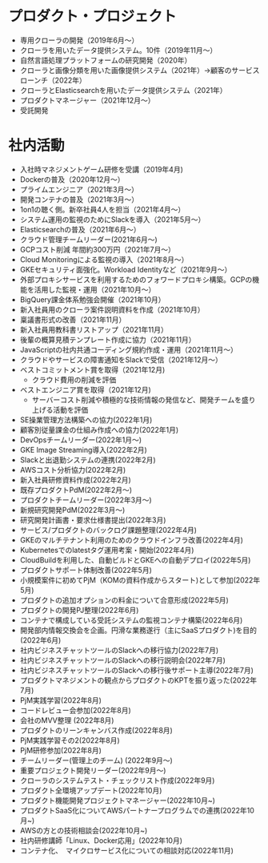 # プロダクト・プロジェクト
- 専用クローラの開発（2019年6月〜）
- クローラを用いたデータ提供システム。10件（2019年11月〜）
- 自然言語処理プラットフォームの研究開発（2020年）
- クローラと画像分類を用いた画像提供システム（2021年）→顧客のサービスローンチ（2022年）
- クローラとElasticsearchを用いたデータ提供システム（2021年）
- プロダクトマネージャー（2021年12月～）
- 受託開発

# 社内活動
- 入社時マネジメントゲーム研修を受講（2019年4月)
- Dockerの普及（2020年12月〜）
- プライムエンジニア（2021年3月〜）
- 開発コンテナの普及（2021年3月〜）
- 1on1の聴く側。新卒社員4人を担当（2021年4月〜）
- システム運用の監視のためにSlackを導入（2021年5月〜）
- Elasticsearchの普及（2021年6月〜）
- クラウド管理チームリーダー(2021年6月〜)
- GCPコスト削減 年間約300万円（2021年7月〜）
- Cloud Monitoringによる監視の導入（2021年8月〜）
- GKEセキュリティ面強化。Workload Identityなど（2021年9月〜）
- 外部プロキシサービスを利用するためのフォワードプロキシ構築。GCPの機能を活用した監視・運用（2021年10月〜）
- BigQuery課金体系勉強会開催（2021年10月）
- 新入社員用のクローラ案件説明資料を作成（2021年10月）
- 稟議書形式の改善（2021年11月）
- 新入社員用教科書リストアップ（2021年11月）
- 後輩の概算見積テンプレート作成に協力（2021年11月）
- JavaScriptの社内共通コーディング規約作成・運用（2021年11月〜）
- クラウドやサービスの障害通知をSlackで受信（2021年12月〜）
- ベストコミットメント賞を取得（2021年12月)
    - クラウド費用の削減を評価
- ベストエンジニア賞を取得（2021年12月)
    - サーバーコスト削減や積極的な技術情報の発信など、開発チームを盛り上げる活動を評価
- SE操業管理方法構築への協力(2022年1月)
- 顧客別従量課金の仕組み作成への協力(2022年1月)
- DevOpsチームリーダー(2022年1月〜)
- GKE Image Streaming導入(2022年2月)
- Slackと出退勤システムの連携(2022年2月)
- AWSコスト分析協力(2022年2月)
- 新入社員研修資料作成(2022年2月)
- 既存プロダクトPdM(2022年2月～)
- プロダクトチームリーダー(2022年3月～)
- 新規研究開発PdM(2022年3月～)
- 研究開発計画書・要求仕様書提出(2022年3月)
- サービス/プロダクトのバックログ課題整理(2022年4月)
- GKEのマルチテナント利用のためのクラウドインフラ改善(2022年4月)
- Kubernetesでのlatestタグ運用考案・開始(2022年4月)
- CloudBuildを利用した、自動ビルドとGKEへの自動デプロイ(2022年5月)
- プロダクトサポート体制改善(2022年5月)
- 小規模案件に初めてPjM（KOMの資料作成からスタート)として参加(2022年5月)
- プロダクトの追加オプションの料金について合意形成(2022年5月)
- プロダクトの開発PJ整理(2022年6月)
- コンテナで構成している受託システムの監視コンテナ構築(2022年6月)
- 開発部内情報交換会を企画。円滑な業務遂行（主にSaaSプロダクト)を目的(2022年6月)
- 社内ビジネスチャットツールのSlackへの移行協力(2022年7月)
- 社内ビジネスチャットツールのSlackへの移行説明会(2022年7月)
- 社内ビジネスチャットツールのSlackへの移行後サポート主導(2022年7月)
- プロダクトマネジメントの観点からプロダクトのKPTを振り返った(2022年7月)
- PjM実践学習(2022年8月)
- コードレビュー会参加(2022年8月)
- 会社のMVV整理 (2022年8月)
- プロダクトのリーンキャンバス作成(2022年8月)
- PjM実践学習その2(2022年8月)
- PjM研修参加(2022年8月)
- チームリーダー(管理上のチーム) (2022年9月～)
- 重要プロジェクト開発リーダー(2022年9月～)
- クローラのシステムテスト・チェックリスト作成(2022年9月)
- プロダクト全環境アップデート(2022年10月)
- プロダクト機能開発プロジェクトマネージャー(2022年10月~)
- プロダクトSaaS化についてAWSパートナープログラムでの連携(2022年10月~)
- AWSの方との技術相談会(2022年10月~)
- 社内研修講師「Linux、Docker応用」(2022年10月)
- コンテナ化、　マイクロサービス化についての相談対応(2022年11月)
